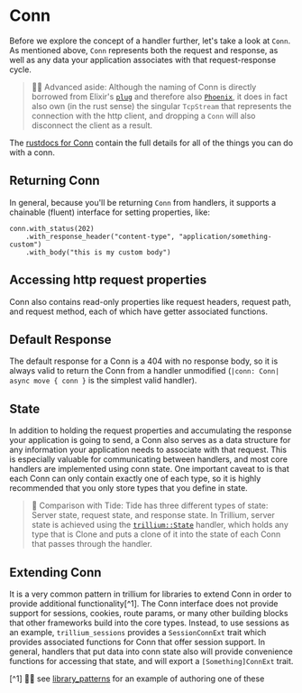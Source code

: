 # Conn

Before we explore the concept of a handler further, let's take a look
at `Conn`. As mentioned above, `Conn` represents both the request and
response, as well as any data your application associates with that
request-response cycle.

> 🧑‍🎓 Advanced aside: Although the naming of Conn is directly
> borrowed from Elixir's [`plug`](https://github.com/elixir-plug/plug)
> and therefore also [`Phoenix`](https://www.phoenixframework.org/),
> it does in fact also own (in the rust sense) the singular
> `TcpStream` that represents the connection with the http client, and
> dropping a `Conn` will also disconnect the client as a result.

The [rustdocs for Conn](https://docs.trillium.rs/trillium/struct.conn)
contain the full details for all of the things you can do with a conn.

## Returning Conn
In general, because you'll be returning `Conn` from handlers, it
supports a chainable (fluent) interface for setting properties, like:

```rust,noplaypen
conn.with_status(202)
    .with_response_header("content-type", "application/something-custom")
    .with_body("this is my custom body")
```

## Accessing http request properties

Conn also contains read-only properties like request headers, request
path, and request method, each of which have getter associated
functions.

## Default Response

The default response for a Conn is a 404 with no response body, so it
is always valid to return the Conn from a handler unmodified (`|conn:
Conn| async move { conn }` is the simplest valid handler).

## State

In addition to holding the request properties and accumulating the
response your application is going to send, a Conn also serves as a
data structure for any information your application needs to associate
with that request. This is especially valuable for communicating
between handlers, and most core handlers are implemented using conn
state. One important caveat to is that each Conn can only contain
exactly one of each type, so it is highly recommended that you only
store types that you define in state.

> 🌊 Comparison with Tide: Tide has three different types of state:
> Server state, request state, and response state. In Trillium, server
> state is achieved using the
> [`trillium::State`](https://docs.trillium.rs/trillium/struct.state)
> handler, which holds any type that is Clone and puts a clone of it
> into the state of each Conn that passes through the handler.


## Extending Conn

It is a very common pattern in trillium for libraries to extend Conn
in order to provide additional functionality[^1]. The Conn interface
does not provide support for sessions, cookies, route params, or many
other building blocks that other frameworks build into the core
types. Instead, to use sessions as an example, `trillium_sessions`
provides a `SessionConnExt` trait which provides associated functions
for Conn that offer session support. In general, handlers that put
data into conn state also will provide convenience functions for
accessing that state, and will export a `[Something]ConnExt` trait.

[^1] 🧑‍🎓 see [library_patterns](../library_patterns.md) for an example
of authoring one of these
